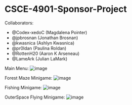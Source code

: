   # CSCE-4901-Sponsor-Project

Collaborators: 
- @Codex-xedoC (Magdalena Pointer)
- @jpbrosnan (Jonathan Brosnan)
- @kwasnica (Ashlyn Kwasnica) 
- @pr0ldan (Paulina Roldan)
- @RottenH20 (Aaron K Arseneau)
- @LameArk (Julian LaMark)


Main Menu:
![image](https://github.com/user-attachments/assets/39cc02ab-ee7f-4316-aa02-5c70cd53ca36)

Forest Maze Minigame:
![image](https://github.com/user-attachments/assets/9bad3518-0214-4e00-9345-a148cafdab2e)


Fishing Minigame:
![image](https://github.com/user-attachments/assets/a66b633f-35a6-4420-8687-777eedaf95c8)


OuterSpace Flying Minigame:
![image](https://github.com/user-attachments/assets/8e7b5a9e-ee4c-4a0a-9024-3ca745c96de3)



